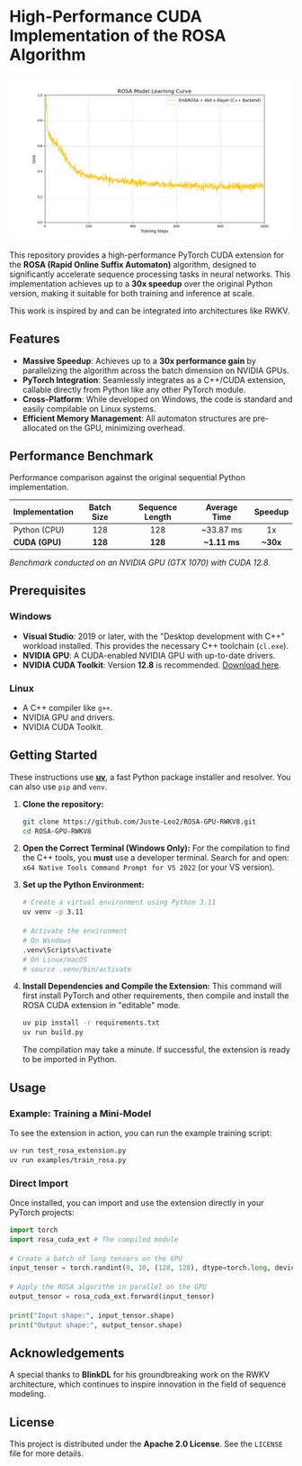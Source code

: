 # High-Performance CUDA Implementation of the ROSA Algorithm

<img src="rosa_graph_gpu.png">

This repository provides a high-performance PyTorch CUDA extension for the **ROSA (Rapid Online Suffix Automaton)** algorithm, designed to significantly accelerate sequence processing tasks in neural networks. This implementation achieves up to a **30x speedup** over the original Python version, making it suitable for both training and inference at scale.

This work is inspired by and can be integrated into architectures like RWKV.

## Features

-   **Massive Speedup**: Achieves up to a **30x performance gain** by parallelizing the algorithm across the batch dimension on NVIDIA GPUs.
-   **PyTorch Integration**: Seamlessly integrates as a C++/CUDA extension, callable directly from Python like any other PyTorch module.
-   **Cross-Platform**: While developed on Windows, the code is standard and easily compilable on Linux systems.
-   **Efficient Memory Management**: All automaton structures are pre-allocated on the GPU, minimizing overhead.

## Performance Benchmark

Performance comparison against the original sequential Python implementation.

| Implementation | Batch Size | Sequence Length | Average Time | Speedup |
| :------------- | :--------: | :-------------: | :----------: | :-----: |
| Python (CPU)   |    128     |       128       |  ~33.87 ms   |   1x    |
| **CUDA (GPU)** |  **128**   |     **128**     |  **~1.11 ms**  | **~30x**  |

*Benchmark conducted on an NVIDIA GPU (GTX 1070) with CUDA 12.8.*

## Prerequisites

### Windows

-   **Visual Studio**: 2019 or later, with the "Desktop development with C++" workload installed. This provides the necessary C++ toolchain (`cl.exe`).
-   **NVIDIA GPU**: A CUDA-enabled NVIDIA GPU with up-to-date drivers.
-   **NVIDIA CUDA Toolkit**: Version **12.8** is recommended. [Download here](https://developer.nvidia.com/cuda-12-8-0-download-archive).

### Linux

-   A C++ compiler like `g++`.
-   NVIDIA GPU and drivers.
-   NVIDIA CUDA Toolkit.

## Getting Started

These instructions use [**uv**](https://github.com/astral-sh/uv), a fast Python package installer and resolver. You can also use `pip` and `venv`.

1.  **Clone the repository:**
    ```bash
    git clone https://github.com/Juste-Leo2/ROSA-GPU-RWKV8.git
    cd ROSA-GPU-RWKV8
    ```

2.  **Open the Correct Terminal (Windows Only):**
    For the compilation to find the C++ tools, you **must** use a developer terminal. Search for and open:
    `x64 Native Tools Command Prompt for VS 2022` (or your VS version).

3.  **Set up the Python Environment:**
    ```bash
    # Create a virtual environment using Python 3.11
    uv venv -p 3.11

    # Activate the environment
    # On Windows
    .venv\Scripts\activate
    # On Linux/macOS
    # source .venv/bin/activate
    ```

4.  **Install Dependencies and Compile the Extension:**
    This command will first install PyTorch and other requirements, then compile and install the ROSA CUDA extension in "editable" mode.
    ```bash
    uv pip install -r requirements.txt
    uv run build.py
    ```
    The compilation may take a minute. If successful, the extension is ready to be imported in Python.

## Usage

### Example: Training a Mini-Model

To see the extension in action, you can run the example training script:

```bash
uv run test_rosa_extension.py
uv run examples/train_rosa.py
```

### Direct Import

Once installed, you can import and use the extension directly in your PyTorch projects:

```python
import torch
import rosa_cuda_ext # The compiled module

# Create a batch of long tensors on the GPU
input_tensor = torch.randint(0, 10, (128, 128), dtype=torch.long, device='cuda')

# Apply the ROSA algorithm in parallel on the GPU
output_tensor = rosa_cuda_ext.forward(input_tensor)

print("Input shape:", input_tensor.shape)
print("Output shape:", output_tensor.shape)
```

## Acknowledgements

A special thanks to **BlinkDL** for his groundbreaking work on the RWKV architecture, which continues to inspire innovation in the field of sequence modeling.

## License


This project is distributed under the **Apache 2.0 License**. See the `LICENSE` file for more details.
